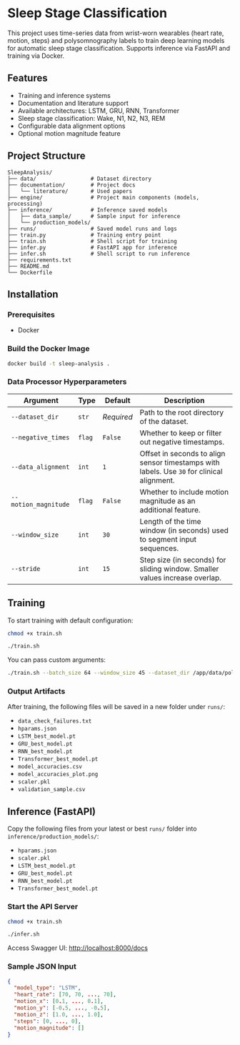# Sleep Stage Classification

This project uses time-series data from wrist-worn wearables (heart rate, motion, steps) and polysomnography labels to train deep learning models for automatic sleep stage classification. Supports inference via FastAPI and training via Docker.

## Features

- Training and inference systems
- Documentation and literature support
- Available architectures: LSTM, GRU, RNN, Transformer
- Sleep stage classification: Wake, N1, N2, N3, REM
- Configurable data alignment options
- Optional motion magnitude feature

## Project Structure

```
SleepAnalysis/
├── data/                 # Dataset directory
├── documentation/        # Project docs
│   └── literature/       # Used papers
├── engine/               # Project main components (models, processing)
├── inference/            # Inference saved models
│   ├── data_sample/      # Sample input for inference
│   └── production_models/
├── runs/                 # Saved model runs and logs
├── train.py              # Training entry point
├── train.sh              # Shell script for training
├── infer.py              # FastAPI app for inference
├── infer.sh              # Shell script to run inference
├── requirements.txt
├── README.md
└── Dockerfile
```

## Installation

### Prerequisites

- Docker


### Build the Docker Image

```bash
docker build -t sleep-analysis .
```

### Data Processor Hyperparameters

| Argument            | Type    | Default | Description                                                                 |
|---------------------|---------|---------|-----------------------------------------------------------------------------|
| `--dataset_dir`     | `str`   | *Required* | Path to the root directory of the dataset.                                |
| `--negative_times`  | `flag`  | `False` | Whether to keep or filter out negative timestamps.                         |
| `--data_alignment`  | `int`   | `1`     | Offset in seconds to align sensor timestamps with labels. Use `30` for clinical alignment. |
| `--motion_magnitude`| `flag`  | `False` | Whether to include motion magnitude as an additional feature.              |
| `--window_size`     | `int`   | `30`    | Length of the time window (in seconds) used to segment input sequences.    |
| `--stride`          | `int`   | `15`    | Step size (in seconds) for sliding window. Smaller values increase overlap.|



## Training

To start training with default configuration:
```bash
chmod +x train.sh
```

```bash
./train.sh
```

You can pass custom arguments:

```bash
./train.sh --batch_size 64 --window_size 45 --dataset_dir /app/data/polysomnography
```

### Output Artifacts

After training, the following files will be saved in a new folder under `runs/`:

- `data_check_failures.txt`
- `hparams.json`
- `LSTM_best_model.pt`
- `GRU_best_model.pt`
- `RNN_best_model.pt`
- `Transformer_best_model.pt`
- `model_accuracies.csv`
- `model_accuracies_plot.png`
- `scaler.pkl`
- `validation_sample.csv`

## Inference (FastAPI)

Copy the following files from your latest or best `runs/` folder into `inference/production_models/`:

- `hparams.json`
- `scaler.pkl`
- `LSTM_best_model.pt`
- `GRU_best_model.pt`
- `RNN_best_model.pt`
- `Transformer_best_model.pt`

### Start the API Server
```bash
chmod +x train.sh
```

```bash
./infer.sh
```

Access Swagger UI: [http://localhost:8000/docs](http://localhost:8000/docs)

### Sample JSON Input

```json
{
  "model_type": "LSTM",
  "heart_rate": [70, 70, ..., 70],
  "motion_x": [0.1, ..., 0.1],
  "motion_y": [-0.5, ..., -0.5],
  "motion_z": [1.0, ..., 1.0],
  "steps": [0, ..., 0],
  "motion_magnitude": []
}
```
